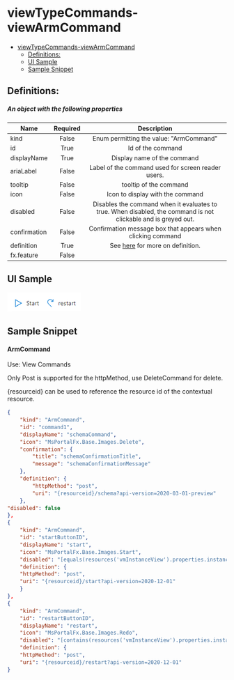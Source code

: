 <a name="viewtypecommands-viewarmcommand"></a>
# viewTypeCommands-viewArmCommand
* [viewTypeCommands-viewArmCommand](#viewtypecommands-viewarmcommand)
    * [Definitions:](#viewtypecommands-viewarmcommand-definitions)
    * [UI Sample](#viewtypecommands-viewarmcommand-ui-sample)
    * [Sample Snippet](#viewtypecommands-viewarmcommand-sample-snippet)

<a name="viewtypecommands-viewarmcommand-definitions"></a>
## Definitions:
<a name="viewtypecommands-viewarmcommand-definitions-an-object-with-the-following-properties"></a>
##### An object with the following properties
| Name | Required | Description
| ---|:--:|:--:|
|kind|False|Enum permitting the value: "ArmCommand"
|id|True|Id of the command
|displayName|True|Display name of the command
|ariaLabel|False|Label of the command used for screen reader users.
|tooltip|False|tooltip of the command
|icon|False|Icon to display with the command
|disabled|False|Disables the command when it evaluates to true. When disabled, the command is not clickable and is greyed out.
|confirmation|False|Confirmation message box that appears when clicking command
|definition|True|See [here](dx-viewArmCommand-properties-definition.md) for more on definition.
|fx.feature|False|
<a name="viewtypecommands-viewarmcommand-ui-sample"></a>
## UI Sample
![alt-text](../media/dx/commands/viewArmCommand.png "viewArmCommand UI")  
<a name="viewtypecommands-viewarmcommand-sample-snippet"></a>
## Sample Snippet
  #### ArmCommand

Use: View Commands

Only Post is supported for the httpMethod, use DeleteCommand for delete.

{resourceid} can be used to reference the resource id of the contextual resource.

```json
{
    "kind": "ArmCommand",
    "id": "command1",
    "displayName": "schemaCommand",
    "icon": "MsPortalFx.Base.Images.Delete",
    "confirmation": {
        "title": "schemaConfirmationTitle",
        "message": "schemaConfirmationMessage"
    },
    "definition": {
        "httpMethod": "post",
        "uri": "{resourceid}/schema?api-version=2020-03-01-preview"
    },
"disabled": false
},
{
    "kind": "ArmCommand",
    "id": "startButtonID",
    "displayName": "start",
    "icon": "MsPortalFx.Base.Images.Start",
    "disabled": "[equals(resources('vmInstanceView').properties.instanceView.statuses.1.code, 'PowerState/running')]",
    "definition": {
    "httpMethod": "post",
    "uri": "{resourceid}/start?api-version=2020-12-01"
    }
},
{
    "kind": "ArmCommand",
    "id": "restartButtonID",
    "displayName": "restart",
    "icon": "MsPortalFx.Base.Images.Redo",
    "disabled": "[contains(resources('vmInstanceView').properties.instanceView.statuses.1.code, '/deallocated')]",
    "definition": {
    "httpMethod": "post",
    "uri": "{resourceid}/restart?api-version=2020-12-01"
}

```

